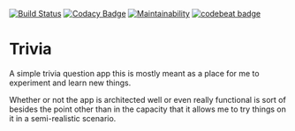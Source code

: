 [![Build Status](https://app.bitrise.io/app/74233dd2535be158/status.svg?token=y8CY4698_pM4Q-FR3gnB0w&branch=develop)](https://app.bitrise.io/app/74233dd2535be158) [![Codacy Badge](https://api.codacy.com/project/badge/Grade/c34517b45e0145f39fe15d0524d64c7d)](https://www.codacy.com?utm_source=github.com&amp;utm_medium=referral&amp;utm_content=blinz117/Trivia&amp;utm_campaign=Badge_Grade) [![Maintainability](https://api.codeclimate.com/v1/badges/f17c780fa434db8257ff/maintainability)](https://codeclimate.com/github/blinz117/Trivia/maintainability) [![codebeat badge](https://codebeat.co/badges/4e47cace-97c2-4856-b069-1d3ddf4b9502)](https://codebeat.co/projects/github-com-blinz117-trivia-develop)

# Trivia
A simple trivia question app this is mostly meant as a place for me to experiment and learn new things.

Whether or not the app is architected well or even really functional is sort of besides the point other than in the capacity that it allows me to try things on it in a semi-realistic scenario.
